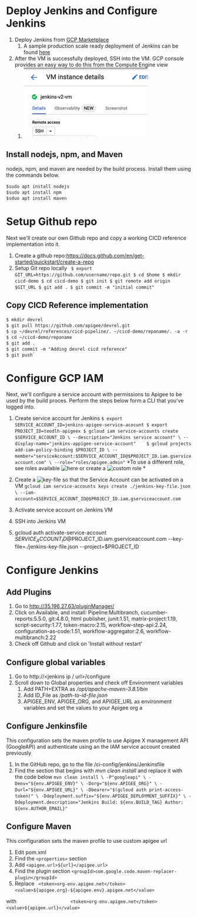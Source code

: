 # Deploy Jenkins and Configure Jenkins
1. Deploy Jenkins from [GCP Marketplace](https://pantheon.corp.google.com/marketplace/product/click-to-deploy-images/jenkins)
	1. A sample production scale ready deployment of Jenkins can be found [here](https://cloud.google.com/architecture/using-jenkins-for-distributed-builds-on-compute-engine)
1. After the VM is successfully deployed, SSH into the VM. GCP console provides an easy way to do this from the Compute Engine view
	1. ![SSH](./images/ssh-vm.png)

## Install nodejs, npm, and Maven
nodejs, npm, and maven are needed by the build process. Install them using the commands below.
	
	$sudo apt install nodejs
 	$sudo apt install npm
 	$sduo apt install maven
  
# Setup Github repo
Next we'll create our own Github repo and copy a working CICD reference implementation into it.

1. Create a github repo:https://docs.github.com/en/get-started/quickstart/create-a-repo 
1. Setup Git repo locally
`
	$ export GIT_URL=https://github.com/username/repo.git
	$ cd $home
	$ mkdir cicd-demo
	$ cd cicd-demo
	$ git init
	$ git remote add origin $GIT_URL
	$ git add .
	$ git commit -m "initial commit"`
  
## Copy CICD Reference implementation

	$ mkdir devrel
	$ git pull https://github.com/apigee/devrel.git
	$ cp ~/devrel/references/cicd-pipeline/. ~/cicd-demo/reponame/. -a -r
	$ cd ~/cicd-demo/reponame
	$ git add .
	$ git commit -m "Adding devrel cicd reference"
	$ git push`
  
# Configure GCP IAM
Next, we'll configure a service account with permissions to Apigee to be used by the build proces. Perform the steps below form a CLI that you've logged into. 
1. Create service account for Jenkins
`
	$ export SERVICE_ACCOUNT_ID=jenkins-apigee-service-acocunt
	$ export PROJECT_ID=teodlh-apigeex
	$ gcloud iam service-accounts create $SERVICE_ACCOUNT_ID \
   	--description="Jenkins service account" \
   	--display-name="jenkins-appigee-service-account"   
	$ gcloud projects add-iam-policy-binding $PROJECT_ID \
  	 --member="serviceAccount:$SERVICE_ACCOUNT_ID@$PROJECT_ID.iam.gserviceaccount.com" \
   	 --role="roles/apigee.admin" `
*To use a different role, see roles available ![here](https://cloud.google.com/iam/docs/understanding-roles#apigee-roles) or create a ![custom role](https://cloud.google.com/iam/docs/understanding-custom-roles) *
1. Create a ![key-file](https://cloud.google.com/iam/docs/creating-managing-service-account-keys) so that the Service Account can be activated on a VM
`
	gcloud iam service-accounts keys create ./jenkins-key-file.json \
    	--iam-account=$SERVICE_ACCOUNT_ID@$PROJECT_ID.iam.gserviceaccount.com `
    
1. Activate service account on Jenkins VM
1. SSH into Jenkins VM
1. gcloud auth activate-service-account $SERVICE_ACCOUNT_ID@$PROJECT_ID.iam.gserviceaccount.com --key-file=./jenkins-key-file.json --project=$PROJECT_ID
  
# Configure Jenkins
 
## Add Plugins
1. Go to http://35.196.27.63/pluginManager/
1. Click on Available, and install: Pipeline:Multibranch, cucumber-reports:5.5.0, git:4.8.0, html publisher, junit:1.51, matrix-project:1.19, script-security:1.77, token-macro:2.15, workflow-step-api:2.24, configuration-as-code:1.51, workflow-aggregator:2.6, workflow-multibranch:2.22
1. Check off Github and click on 'Install without restart'

## Configure global variables
1. Go to http://<jenkins ip / url>/configure
1. Scroll down to Global properties and check off Environment variables
	1. Add PATH+EXTRA as */opt/apache-maven-3.8.1/bin*
	1. Add ID_File as */path-to-id-file.json*
	3. APIGEE_ENV, APIGEE_ORG, and APIGEE_URL as environment variables and set the values to your Apigee org a
  
## Configure Jenkinsfile 
This configuration sets the maven profile to use Apigee X management API (GoogleAPI) and authenticate using an the IAM service account created previously
1. In the GitHub repo, go to the file /ci-config/jenkins/Jenkinsfile
1. Find the section that begins with *mvn clean install* and replace it with the code below
`
	mvn clean install \
                -P"googleapi" \
                -Denv="${env.APIGEE_ENV}" \
                -Dorg="${env.APIGEE_ORG}" \
                -Durl="${env.APIGEE_URL}" \
                -Dbearer="$(gcloud auth print-access-token)" \
                -Ddeployment.suffix="${env.APIGEE_DEPLOYMENT_SUFFIX}" \
                -Ddeployment.description="Jenkins Build: ${env.BUILD_TAG} Author: ${env.AUTHOR_EMAIL}"
`
## Configure Maven
This configuration sets the maven profile to use custom apigee url
1. Edit pom.xml
1. Find the `<properties>` section
1. Add `<apigee.url>${url}</apigee.url>`
1. Find the plugin section `<groupId>com.google.code.maven-replacer-plugin</groupId>`
1. Replace 
`
 	<token>org-env.apigee.net</token>
		<value>${apigee.org}-${apigee.env}.apigee.net</value>`
		
with 
` 					
	<token>org-env.apigee.net</token>
		<value>${apigee.url}</value>`  


  
  
  



